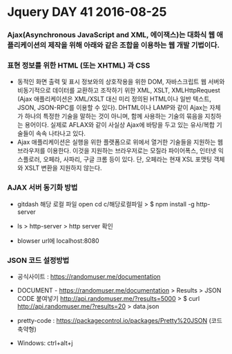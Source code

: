 # Jquery DAY 41 2016-08-25
### Ajax(Asynchronous JavaScript and XML, 에이잭스)는 대화식 웹 애플리케이션의 제작을 위해 아래와 같은 조합을 이용하는 웹 개발 기법이다.

### 표현 정보를 위한 HTML (또는 XHTML) 과 CSS
>
- 동적인 화면 출력 및 표시 정보와의 상호작용을 위한 DOM, 자바스크립트
웹 서버와 비동기적으로 데이터를 교환하고 조작하기 위한 XML, XSLT, XMLHttpRequest (Ajax 애플리케이션은 XML/XSLT 대신 미리 정의된 HTML이나 일반 텍스트, JSON, JSON-RPC를 이용할 수 있다).
DHTML이나 LAMP와 같이 Ajax는 자체가 하나의 특정한 기술을 말하는 것이 아니며, 함께 사용하는 기술의 묶음을 지칭하는 용어이다. 실제로 AFLAX와 같이 사실상 Ajax에 바탕을 두고 있는 유사/복합 기술들이 속속 나타나고 있다.
- Ajax 애플리케이션은 실행을 위한 플랫폼으로 위에서 열거한 기술들을 지원하는 웹 브라우저를 이용한다. 이것을 지원하는 브라우저로는 모질라 파이어폭스, 인터넷 익스플로러, 오페라, 사파리, 구글 크롬 등이 있다. 단, 오페라는 현재 XSL 포맷팅 객체와 XSLT 변환을 지원하지 않는다.

### AJAX 서버 동기화 방법
- gitdash 해당 로컬 파일 open  cd c/해당로컬파일 > 
$ npm install -g http-server

- ls > http-server > http server 확인
- blowser url에 localhost:8080 

### JSON 코드 설정방법
- 공식사이트 : https://randomuser.me/documentation
- DOCUMENT - https://randomuser.me/documentation > Results > JSON CODE 붙여넣기
http://api.randomuser.me/?results=5000 > 
$ curl http://api.randomuser.me/?results=20 > data.json



- pretty-code : https://packagecontrol.io/packages/Pretty%20JSON (코드축약형)
- Windows: ctrl+alt+j



